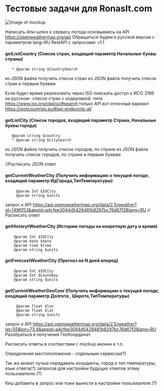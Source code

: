 # Тестовые задачи  для  RonasIt.com
![Image of mockup](https://resume.nodejs.website/UP.jpg)


Написать Апи-шлюз к сервису погода основываясь на API https://openweathermap.org/api
Обращаться будем к русской версии с параметром lang=RU
RestAPI c запросами:
v1.1
#### getListCountry (Список стран, входящий параметр Начальные буквы страны)
 ```    
    * @param string $СountrySearch
 ```   
из JSON файла получить список стран
из JSON файла получить список стран и первым буквам

Если будет время реализовать через ISO
поискать доступ к ИСО 3166 на русском- список стран с кодировкой. 
типа https://www.iso.org/obp/ui/#search только API
вот отличный вариант https://restcountries.eu/#api-endpoints-all


#### getListCity (Список городов, входящий параметр Страна, Начальные буквы города)
 ``` 
    @param string $country
    * @param string $CitySearch
 ```   
из JSON файла получить список городов, по стране
из JSON файла получить список городов, по стране и первым буквам

//Расписать JSON ответ

#### getCurrentWeatherCity (Получить информацию о текущей погоде, входящий параметр ИдГорода,ТипТемпературы)
 ``` 
      @param Int $IdCity      
      @param string $units
 ```
 запрос к API https://api.openweathermap.org/data/2.5/weather?id=1496153&appid=a4cfee3044d5428481b8297bc76d67f2&lang=RU
 //Расписать ответ
 
 #### getHistorytWeatherCity (Историю погоды на конретную дату и время)
  ``` 
      @param Int $IdCity      
      @param date $date
      @param time $time
      @param string $units
 ```  
 #### getForecastWeatherCity (Прогноз на N дней вперед)
  ``` 
      @param Int $IdCity      
      @param Int $CountDay
      @param string $units
 ```  
 
 #### getCurrentWeatherGeoCoor (Получить информацию о текущей погоде, входящий параметр Долгота , Широта,ТипТемпературы)
 ``` 
      @param float $lon
      @param float $lat
      @param string $units
 ```
 запрос к API  https://api.openweathermap.org/data/2.5/weather?lat=55&lon=73.4&appid=a4cfee3044d5428481b8297bc76d67f2&lang=RU
 Разобраться в получения ГеоКоординат.
 

Расписать ответы в соотвествии с mockup иконки и т.п.

Определения местоположения - отдельным сервисом(?)

Так же может лучше передавать координты, город и тип температуры, язык ответа(?) запросов для настройки будущих ответов этому пользователю.(?)

Кеш добавить в запрос или тоже  вынести в настройки пользователя.(?)
